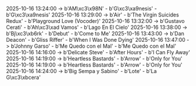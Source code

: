 2025-10-16 13:24:00 -> b'AM\xc3\x98N' - b'G\xc3\xa9nesis' - b'G\xc3\xa9nesis'
2025-10-16 13:29:00 -> b'Air' - b'The Virgin Suicides Redux' - b'Playground Love (Vocoder)'
2025-10-16 13:32:00 -> b'Gustavo Cerati' - b'Ah\xc3\xad Vamos' - b'Lago En El Cielo'
2025-10-16 13:38:00 -> b'Bj\xc3\xb6rk' - b'Debut' - b'Come to Me'
2025-10-16 13:43:00 -> b'Dan Deacon' - b'Gliss Riffer' - b'When I Was Done Dying'
2025-10-16 13:47:00 -> b'Johnny Garso' - b'Me Quedo con el Mal' - b'Me Quedo con el Mal'
2025-10-16 14:16:00 -> b'Delicate Steve' - b'After Hours' - b'I Can Fly Away'
2025-10-16 14:19:00 -> b'Heartless Bastards' - b'Arrow' - b'Only for You'
2025-10-16 14:19:00 -> b'Heartless Bastards' - b'Arrow' - b'Only for You'
2025-10-16 14:24:00 -> b'Big Sempa y Sabino' - b'Lote' - b'La G\xc3\xbcera'
